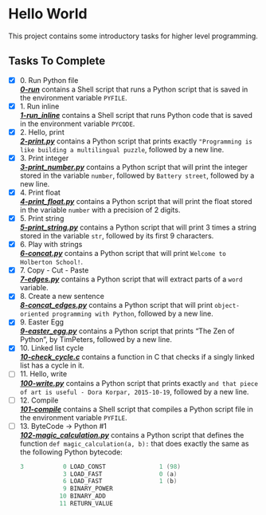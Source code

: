 # Hello World

This project contains some introductory tasks for higher level programming.

## Tasks To Complete

+ [x] 0\. Run Python file<br/>_**[0-run](0-run)**_ contains a Shell script that runs a Python script that is saved in the environment variable `PYFILE`.
+ [x] 1\. Run inline<br/>_**[1-run_inline](1-run_inline)**_ contains a Shell script that runs Python code that is saved in the environment variable `PYCODE`.
+ [x] 2\. Hello, print<br/>_**[2-print.py](2-print.py)**_ contains a Python script that prints exactly `"Programming is like building a multilingual puzzle`, followed by a new line.
+ [x] 3\. Print integer<br/>_**[3-print_number.py](3-print_number.py)**_ contains a Python script that will print the integer stored in the variable `number`, followed by `Battery street`, followed by a new line.
+ [x] 4\. Print float<br/>_**[4-print_float.py](4-print_float.py)**_ contains a Python script that will print the float stored in the variable `number` with a precision of 2 digits.
+ [x] 5\. Print string<br/>_**[5-print_string.py](5-print_string.py)**_ contains a Python script that will print 3 times a string stored in the variable `str`, followed by its first 9 characters.
+ [x] 6\. Play with strings<br/>_**[6-concat.py](6-concat.py)**_ contains a Python script that will print `Welcome to Holberton School!`.
+ [x] 7\. Copy - Cut - Paste<br/>_**[7-edges.py](7-edges.py)**_ contains a Python script that will extract parts of a `word` variable.
+ [x] 8\. Create a new sentence<br/>_**[8-concat_edges.py](8-concat_edges.py)**_ contains a Python script that will print `object-oriented programming with Python`, followed by a new line.
+ [x] 9\. Easter Egg<br/>_**[9-easter_egg.py](9-easter_egg.py)**_ contains a Python script that prints “The Zen of Python”, by TimPeters, followed by a new line.
+ [x] 10\. Linked list cycle<br/>_**[10-check_cycle.c](10-check_cycle.c)**_ contains a function in C that checks if a singly linked list has a cycle in it.
+ [ ] 11\. Hello, write<br/>_**[100-write.py](100-write.py)**_ contains a Python script that prints exactly `and that piece of art is useful - Dora Korpar, 2015-10-19`, followed by a new line.
+ [ ] 12\. Compile<br/>_**[101-compile](101-compile)**_ contains a Shell script that compiles a Python script file in the environment variable `PYFILE`.
+ [ ] 13\. ByteCode -> Python #1<br/>_**[102-magic_calculation.py](102-magic_calculation.py)**_ contains a Python script that defines the function `def magic_calculation(a, b):` that does exactly the same as the following Python bytecode:<br/>
  ```c
  3           0 LOAD_CONST               1 (98)
              3 LOAD_FAST                0 (a)
              6 LOAD_FAST                1 (b)
              9 BINARY_POWER
             10 BINARY_ADD
             11 RETURN_VALUE
	```
